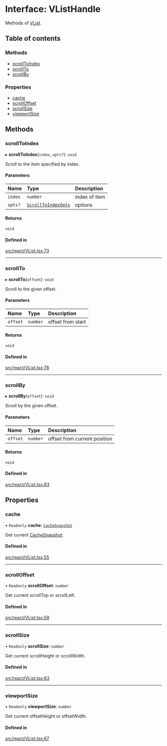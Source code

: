 # Interface: VListHandle

Methods of [VList](../API.md#vlist).

## Table of contents

### Methods

- [scrollToIndex](VListHandle.md#scrolltoindex)
- [scrollTo](VListHandle.md#scrollto)
- [scrollBy](VListHandle.md#scrollby)

### Properties

- [cache](VListHandle.md#cache)
- [scrollOffset](VListHandle.md#scrolloffset)
- [scrollSize](VListHandle.md#scrollsize)
- [viewportSize](VListHandle.md#viewportsize)

## Methods

### scrollToIndex

▸ **scrollToIndex**(`index`, `opts?`): `void`

Scroll to the item specified by index.

#### Parameters

| Name | Type | Description |
| :------ | :------ | :------ |
| `index` | `number` | index of item |
| `opts?` | [`ScrollToIndexOpts`](ScrollToIndexOpts.md) | options |

#### Returns

`void`

#### Defined in

[src/react/VList.tsx:73](https://github.com/inokawa/virtua/blob/187dff7d/src/react/VList.tsx#L73)

___

### scrollTo

▸ **scrollTo**(`offset`): `void`

Scroll to the given offset.

#### Parameters

| Name | Type | Description |
| :------ | :------ | :------ |
| `offset` | `number` | offset from start |

#### Returns

`void`

#### Defined in

[src/react/VList.tsx:78](https://github.com/inokawa/virtua/blob/187dff7d/src/react/VList.tsx#L78)

___

### scrollBy

▸ **scrollBy**(`offset`): `void`

Scroll by the given offset.

#### Parameters

| Name | Type | Description |
| :------ | :------ | :------ |
| `offset` | `number` | offset from current position |

#### Returns

`void`

#### Defined in

[src/react/VList.tsx:83](https://github.com/inokawa/virtua/blob/187dff7d/src/react/VList.tsx#L83)

## Properties

### cache

• `Readonly` **cache**: [`CacheSnapshot`](CacheSnapshot.md)

Get current [CacheSnapshot](CacheSnapshot.md).

#### Defined in

[src/react/VList.tsx:55](https://github.com/inokawa/virtua/blob/187dff7d/src/react/VList.tsx#L55)

___

### scrollOffset

• `Readonly` **scrollOffset**: `number`

Get current scrollTop or scrollLeft.

#### Defined in

[src/react/VList.tsx:59](https://github.com/inokawa/virtua/blob/187dff7d/src/react/VList.tsx#L59)

___

### scrollSize

• `Readonly` **scrollSize**: `number`

Get current scrollHeight or scrollWidth.

#### Defined in

[src/react/VList.tsx:63](https://github.com/inokawa/virtua/blob/187dff7d/src/react/VList.tsx#L63)

___

### viewportSize

• `Readonly` **viewportSize**: `number`

Get current offsetHeight or offsetWidth.

#### Defined in

[src/react/VList.tsx:67](https://github.com/inokawa/virtua/blob/187dff7d/src/react/VList.tsx#L67)
